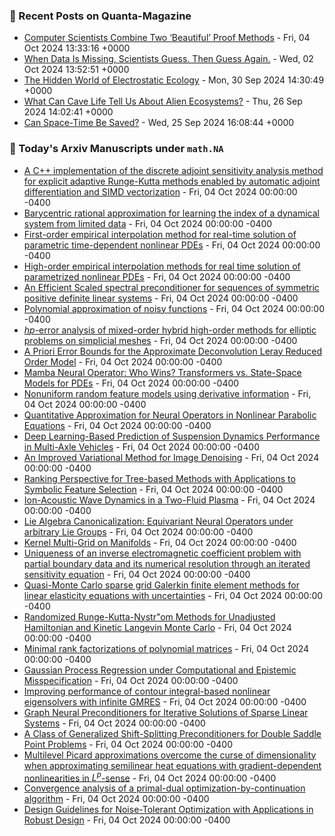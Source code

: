 ### 📝 Recent Posts on Quanta-Magazine
<!-- quanta starts -->
* <a href="https://www.quantamagazine.org/computer-scientists-combine-two-beautiful-proof-methods-20241004/">Computer Scientists Combine Two ‘Beautiful’ Proof Methods</a> - Fri, 04 Oct 2024 13:33:16 +0000
* <a href="https://www.quantamagazine.org/when-data-is-missing-scientists-guess-then-guess-again-20241002/">When Data Is Missing, Scientists Guess. Then Guess Again.</a> - Wed, 02 Oct 2024 13:52:51 +0000
* <a href="https://www.quantamagazine.org/the-hidden-world-of-electrostatic-ecology-20240930/">The Hidden World of Electrostatic Ecology</a> - Mon, 30 Sep 2024 14:30:49 +0000
* <a href="https://www.quantamagazine.org/what-can-cave-life-tell-us-about-alien-ecosystems-20240926/">What Can Cave Life Tell Us About Alien Ecosystems?</a> - Thu, 26 Sep 2024 14:02:41 +0000
* <a href="https://www.quantamagazine.org/can-space-time-be-saved-20240925/">Can Space-Time Be Saved?</a> - Wed, 25 Sep 2024 16:08:44 +0000
<!-- quanta ends -->

### 📝 Today's Arxiv Manuscripts under ``math.NA``
<!-- arxiv-math-na starts -->
* <a href="https://arxiv.org/abs/2410.01911">A C++ implementation of the discrete adjoint sensitivity analysis method for explicit adaptive Runge-Kutta methods enabled by automatic adjoint differentiation and SIMD vectorization</a> - Fri, 04 Oct 2024 00:00:00 -0400
* <a href="https://arxiv.org/abs/2410.02000">Barycentric rational approximation for learning the index of a dynamical system from limited data</a> - Fri, 04 Oct 2024 00:00:00 -0400
* <a href="https://arxiv.org/abs/2410.02093">First-order empirical interpolation method for real-time solution of parametric time-dependent nonlinear PDEs</a> - Fri, 04 Oct 2024 00:00:00 -0400
* <a href="https://arxiv.org/abs/2410.02100">High-order empirical interpolation methods for real time solution of parametrized nonlinear PDEs</a> - Fri, 04 Oct 2024 00:00:00 -0400
* <a href="https://arxiv.org/abs/2410.02204">An Efficient Scaled spectral preconditioner for sequences of symmetric positive definite linear systems</a> - Fri, 04 Oct 2024 00:00:00 -0400
* <a href="https://arxiv.org/abs/2410.02317">Polynomial approximation of noisy functions</a> - Fri, 04 Oct 2024 00:00:00 -0400
* <a href="https://arxiv.org/abs/2410.02540">$hp$-error analysis of mixed-order hybrid high-order methods for elliptic problems on simplicial meshes</a> - Fri, 04 Oct 2024 00:00:00 -0400
* <a href="https://arxiv.org/abs/2410.02673">A Priori Error Bounds for the Approximate Deconvolution Leray Reduced Order Model</a> - Fri, 04 Oct 2024 00:00:00 -0400
* <a href="https://arxiv.org/abs/2410.02113">Mamba Neural Operator: Who Wins? Transformers vs. State-Space Models for PDEs</a> - Fri, 04 Oct 2024 00:00:00 -0400
* <a href="https://arxiv.org/abs/2410.02132">Nonuniform random feature models using derivative information</a> - Fri, 04 Oct 2024 00:00:00 -0400
* <a href="https://arxiv.org/abs/2410.02151">Quantitative Approximation for Neural Operators in Nonlinear Parabolic Equations</a> - Fri, 04 Oct 2024 00:00:00 -0400
* <a href="https://arxiv.org/abs/2410.02566">Deep Learning-Based Prediction of Suspension Dynamics Performance in Multi-Axle Vehicles</a> - Fri, 04 Oct 2024 00:00:00 -0400
* <a href="https://arxiv.org/abs/2410.02587">An Improved Variational Method for Image Denoising</a> - Fri, 04 Oct 2024 00:00:00 -0400
* <a href="https://arxiv.org/abs/2410.02623">Ranking Perspective for Tree-based Methods with Applications to Symbolic Feature Selection</a> - Fri, 04 Oct 2024 00:00:00 -0400
* <a href="https://arxiv.org/abs/2410.02659">Ion-Acoustic Wave Dynamics in a Two-Fluid Plasma</a> - Fri, 04 Oct 2024 00:00:00 -0400
* <a href="https://arxiv.org/abs/2410.02698">Lie Algebra Canonicalization: Equivariant Neural Operators under arbitrary Lie Groups</a> - Fri, 04 Oct 2024 00:00:00 -0400
* <a href="https://arxiv.org/abs/2302.13039">Kernel Multi-Grid on Manifolds</a> - Fri, 04 Oct 2024 00:00:00 -0400
* <a href="https://arxiv.org/abs/2309.11931">Uniqueness of an inverse electromagnetic coefficient problem with partial boundary data and its numerical resolution through an iterated sensitivity equation</a> - Fri, 04 Oct 2024 00:00:00 -0400
* <a href="https://arxiv.org/abs/2310.06187">Quasi-Monte Carlo sparse grid Galerkin finite element methods for linear elasticity equations with uncertainties</a> - Fri, 04 Oct 2024 00:00:00 -0400
* <a href="https://arxiv.org/abs/2310.07399">Randomized Runge-Kutta-Nystr"om Methods for Unadjusted Hamiltonian and Kinetic Langevin Monte Carlo</a> - Fri, 04 Oct 2024 00:00:00 -0400
* <a href="https://arxiv.org/abs/2312.00676">Minimal rank factorizations of polynomial matrices</a> - Fri, 04 Oct 2024 00:00:00 -0400
* <a href="https://arxiv.org/abs/2312.09225">Gaussian Process Regression under Computational and Epistemic Misspecification</a> - Fri, 04 Oct 2024 00:00:00 -0400
* <a href="https://arxiv.org/abs/2403.19309">Improving performance of contour integral-based nonlinear eigensolvers with infinite GMRES</a> - Fri, 04 Oct 2024 00:00:00 -0400
* <a href="https://arxiv.org/abs/2406.00809">Graph Neural Preconditioners for Iterative Solutions of Sparse Linear Systems</a> - Fri, 04 Oct 2024 00:00:00 -0400
* <a href="https://arxiv.org/abs/2408.11750">A Class of Generalized Shift-Splitting Preconditioners for Double Saddle Point Problems</a> - Fri, 04 Oct 2024 00:00:00 -0400
* <a href="https://arxiv.org/abs/2410.00203">Multilevel Picard approximations overcome the curse of dimensionality when approximating semilinear heat equations with gradient-dependent nonlinearities in $L^p$-sense</a> - Fri, 04 Oct 2024 00:00:00 -0400
* <a href="https://arxiv.org/abs/2311.09123">Convergence analysis of a primal-dual optimization-by-continuation algorithm</a> - Fri, 04 Oct 2024 00:00:00 -0400
* <a href="https://arxiv.org/abs/2401.15007">Design Guidelines for Noise-Tolerant Optimization with Applications in Robust Design</a> - Fri, 04 Oct 2024 00:00:00 -0400
<!-- arxiv-math-na ends -->
